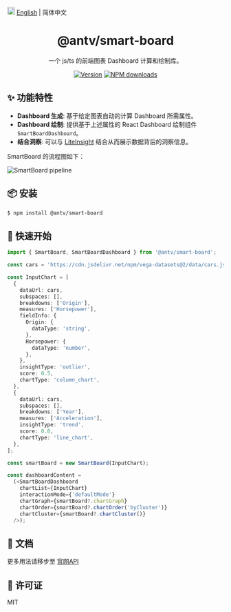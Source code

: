<img src="https://gw.alipayobjects.com/zos/antfincdn/R8sN%24GNdh6/language.svg" width="18"> [English](../README.md) | 简体中文


<h1 align="center">
<b>@antv/smart-board</b>
</h1>

<div align="center">
一个 js/ts 的前端图表 Dashboard 计算和绘制库。


[![Version](https://badgen.net/npm/v/@antv/smart-board)](https://www.npmjs.com/@antv/smart-board)
[![NPM downloads](http://img.shields.io/npm/dm/@antv/smart-board.svg)](http://npmjs.com/@antv/smart-board)
</div>


## ✨ 功能特性

* **Dashboard 生成**: 基于给定图表自动的计算 Dashboard 所需属性。
* **Dashboard 绘制**: 提供基于上述属性的 React Dashboard 绘制组件 `SmartBoardDashboard`。
* **结合洞察**: 可以与 [LiteInsight](https://ava.antv.vision/zh/docs/api/lite-insight/auto-insights) 结合从而展示数据背后的洞察信息。

SmartBoard 的流程图如下：

<img src='https://gw.alipayobjects.com/mdn/rms_fabca5/afts/img/A*1P_URIfu2GwAAAAAAAAAAAAAARQnAQ' alt='SmartBoard pipeline' />

## 📦 安装

```bash
$ npm install @antv/smart-board
```

## 🔨 快速开始


```ts
import { SmartBoard, SmartBoardDashboard } from '@antv/smart-board';

const cars = 'https://cdn.jsdelivr.net/npm/vega-datasets@2/data/cars.json';

const InputChart = [
  {
    dataUrl: cars,
    subspaces: [],
    breakdowns: ['Origin'],
    measures: ['Horsepower'],
    fieldInfo: {
      Origin: {
        dataType: 'string',
      },
      Horsepower: {
        dataType: 'number',
      },
    },
    insightType: 'outlier',
    score: 0.5,
    chartType: 'column_chart',
  },
  {
    dataUrl: cars,
    subspaces: [],
    breakdowns: ['Year'],
    measures: ['Acceleration'],
    insightType: 'trend',
    score: 0.8,
    chartType: 'line_chart',
  },
];

const smartBoard = new SmartBoard(InputChart);

const dashboardContent = 
  (<SmartBoardDashboard
    chartList={InputChart}
    interactionMode={'defaultMode'}
    chartGraph={smartBoard?.chartGraph}
    chartOrder={smartBoard?.chartOrder('byCluster')}
    chartCluster={smartBoard?.chartCluster()}
  />);
```

## 📖 文档

更多用法请移步至 [官网API](https://ava.antv.vision/zh/docs/api/smart-board/SmartBoard)



## 📄 许可证

MIT
